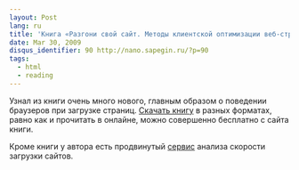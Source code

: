 ```yaml
---
layout: Post
lang: ru
title: 'Книга «Разгони свой сайт. Методы клиентской оптимизации веб-страниц»'
date: Mar 30, 2009
disqus_identifier: 90 http://nano.sapegin.ru/?p=90
tags:
  - html
  - reading
---
```


Узнал из книги очень много нового, главным образом о поведении браузеров при загрузке страниц. [Скачать книгу](https://speedupyourwebsite.ru/books/speed-up-your-website/) в разных форматах, равно как и прочитать в онлайне, можно совершенно бесплатно с сайта книги.

Кроме книги у автора есть продвинутый [сервис](https://webo.in/) анализа скорости загрузки сайтов.
